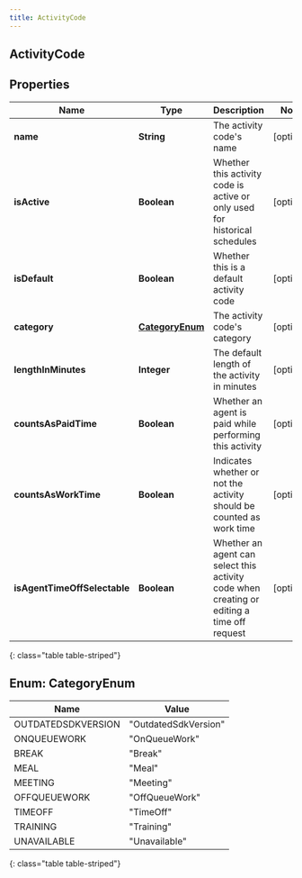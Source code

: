 ```yaml
---
title: ActivityCode
---
```

## ActivityCode


## Properties

| Name | Type | Description | Notes |
| ------------ | ------------- | ------------- | ------------- |
| **name** | **String** | The activity code&#39;s name |  [optional] |
| **isActive** | **Boolean** | Whether this activity code is active or only used for historical schedules |  [optional] |
| **isDefault** | **Boolean** | Whether this is a default activity code |  [optional] |
| **category** | [**CategoryEnum**](#CategoryEnum) | The activity code&#39;s category |  [optional] |
| **lengthInMinutes** | **Integer** | The default length of the activity in minutes |  [optional] |
| **countsAsPaidTime** | **Boolean** | Whether an agent is paid while performing this activity |  [optional] |
| **countsAsWorkTime** | **Boolean** | Indicates whether or not the activity should be counted as work time |  [optional] |
| **isAgentTimeOffSelectable** | **Boolean** | Whether an agent can select this activity code when creating or editing a time off request |  [optional] |
{: class="table table-striped"}


<a name="CategoryEnum"></a>

## Enum: CategoryEnum

| Name | Value |
| ---- | ----- |
| OUTDATEDSDKVERSION | &quot;OutdatedSdkVersion&quot; |
| ONQUEUEWORK | &quot;OnQueueWork&quot; |
| BREAK | &quot;Break&quot; |
| MEAL | &quot;Meal&quot; |
| MEETING | &quot;Meeting&quot; |
| OFFQUEUEWORK | &quot;OffQueueWork&quot; |
| TIMEOFF | &quot;TimeOff&quot; |
| TRAINING | &quot;Training&quot; |
| UNAVAILABLE | &quot;Unavailable&quot; |
{: class="table table-striped"}


